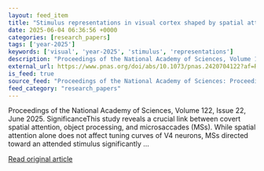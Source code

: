 ```yaml
---
layout: feed_item
title: "Stimulus representations in visual cortex shaped by spatial attention and microsaccades"
date: 2025-06-04 06:36:56 +0000
categories: [research_papers]
tags: ['year-2025']
keywords: ['visual', 'year-2025', 'stimulus', 'representations']
description: "Proceedings of the National Academy of Sciences, Volume 122, Issue 22, June 2025"
external_url: https://www.pnas.org/doi/abs/10.1073/pnas.2420704122?af=R
is_feed: true
source_feed: "Proceedings of the National Academy of Sciences: Proceedings of the National Academy of Sciences: Table of Contents"
feed_category: "research_papers"
---
```


Proceedings of the National Academy of Sciences, Volume 122, Issue 22, June 2025. SignificanceThis study reveals a crucial link between covert spatial attention, object processing, and microsaccades (MSs). While spatial attention alone does not affect tuning curves of V4 neurons, MSs directed toward an attended stimulus significantly ...

[Read original article](https://www.pnas.org/doi/abs/10.1073/pnas.2420704122?af=R)
